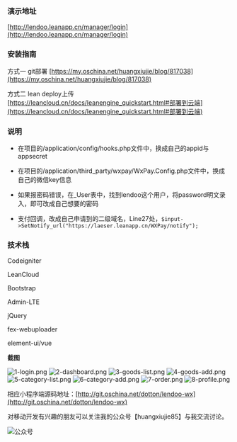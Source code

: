 ### 演示地址

[http://lendoo.leanapp.cn/manager/login](http://lendoo.leanapp.cn/manager/login)

### 安装指南

方式一 git部署
[https://my.oschina.net/huangxiujie/blog/817038](https://my.oschina.net/huangxiujie/blog/817038)

方式二 lean deploy上传
[https://leancloud.cn/docs/leanengine_quickstart.html#部署到云端](https://leancloud.cn/docs/leanengine_quickstart.html#部署到云端)

### 说明

- 在项目的/application/config/hooks.php文件中，换成自己的appid与appsecret

- 在项目的/application/third_party/wxpay/WxPay.Config.php文件中，换成自己的微信key信息

- 如果报密码错误，在_User表中，找到lendoo这个用户，将password明文录入，即可改成自己想要的密码

- 支付回调，改成自己申请到的二级域名，Line27处，`$input->SetNotify_url("https://laeser.leanapp.cn/WXPay/notify");`


### 技术栈

Codeigniter

LeanCloud

Bootstrap

Admin-LTE

jQuery

fex-webuploader

element-ui/vue

**截图**

![1-login.png](http://upload-images.jianshu.io/upload_images/2599324-55a404dac3c01799.png?imageMogr2/auto-orient/strip%7CimageView2/2/w/1240)
![2-dashboard.png](http://upload-images.jianshu.io/upload_images/2599324-95eaf7c4ad526974.png?imageMogr2/auto-orient/strip%7CimageView2/2/w/1240)
![3-goods-list.png](http://upload-images.jianshu.io/upload_images/2599324-8cc65415305ff312.png?imageMogr2/auto-orient/strip%7CimageView2/2/w/1240)
![4-goods-add.png](http://upload-images.jianshu.io/upload_images/2599324-629b145f9364a2bc.png?imageMogr2/auto-orient/strip%7CimageView2/2/w/1240)
![5-category-list.png](http://upload-images.jianshu.io/upload_images/2599324-d1d443f9a629f379.png?imageMogr2/auto-orient/strip%7CimageView2/2/w/1240)
![6-category-add.png](http://upload-images.jianshu.io/upload_images/2599324-4de4d7726d4d8f38.png?imageMogr2/auto-orient/strip%7CimageView2/2/w/1240)
![7-order.png](http://upload-images.jianshu.io/upload_images/2599324-d19908ef40000325.png?imageMogr2/auto-orient/strip%7CimageView2/2/w/1240)
![8-profile.png](http://upload-images.jianshu.io/upload_images/2599324-e70bd2dbdec0c616.png?imageMogr2/auto-orient/strip%7CimageView2/2/w/1240)

相应小程序端源码地址：[http://git.oschina.net/dotton/lendoo-wx](http://git.oschina.net/dotton/lendoo-wx)

对移动开发有兴趣的朋友可以关注我的公众号【huangxiujie85】与我交流讨论。

![公众号](https://static.oschina.net/uploads/img/201610/07111145_qD6d.jpg "二维码")